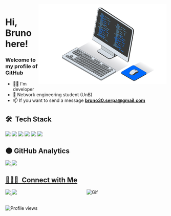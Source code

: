 <img src="images/computer-5425039-4558296.png" min-width="400px" max-width="450px" width="400px" align="right" alt="Computador">
<h1>Hi, Bruno here! <img src="" width="30"></h1>


### Welcome to my profile of GitHub

- 🧑‍💻 I'm developer
- 📘 Network engineering student (UnB)
- 📫 If you want to send a message  **bruno30.serpa@gmail.com**

## 🛠 &nbsp;Tech Stack

<div style="display: inline_block">
  <img src="https://skillicons.dev/icons?i=html"/>
  <img src="https://skillicons.dev/icons?i=css"/>
  <img src="https://skillicons.dev/icons?i=js"/>
  <img src="https://skillicons.dev/icons?i=cpp"/>
  <img src="https://skillicons.dev/icons?i=py"/>
  <img src="https://skillicons.dev/icons?i=ps"/>
</div>

## :new_moon: GitHub Analytics

<div>
  <a href="https://github.com/Bruno-serpa?tab=repositories">
  <img height="150em" src="https://github-readme-stats.vercel.app/api?username=Bruno-serpa&show_icons=true&theme=transparent&&rank_icon=github&custom_title=Bruno-Serpa"/>
  <img height="150em" src="https://github-readme-stats.vercel.app/api/top-langs/?username=Bruno-serpa&layout=compact&theme=transparent"/>
</div>

## 👨🏻‍💼 &nbsp;Connect with Me

<div style="display: inline_block">
 
 <a href="https://www.linkedin.com/in/bruno-serpa-491108281/" alt="Linkedin">
  <img width="140px" src="https://img.shields.io/badge/-Linkedin-rgb(25, 27, 30)?style=for-the-badge&logo=Linkedin&logoColor=rgb(0, 106, 255)&link=https://www.linkedin.com/in/evander-inacio"/> 
 </a>

 <a href="mailto:bruno30.serpa@gmail.com" target="_blank" rel="external" alt="Gmail">
  <img width="113px" src="https://img.shields.io/badge/-Gmail-rgb(25, 27, 30)?style=for-the-badge&logo=Gmail&logoColor=rgb(0, 106, 255)&link=mailto:evander.20116@gmail.com"/> 
 </a>

 <img align="right" alt="Gif" height="150" width="250" src="https://cdn.discordapp.com/attachments/1013552617500184650/1126308050886721647/e18518c6d24257c6fb02e3c95a862d85_1_1.gif" />

</div>

<br>
<p align="left"> <img src="https://komarev.com/ghpvc/?username=Bruno-Serpa&color=blue" alt="Profile views" /> </p>
